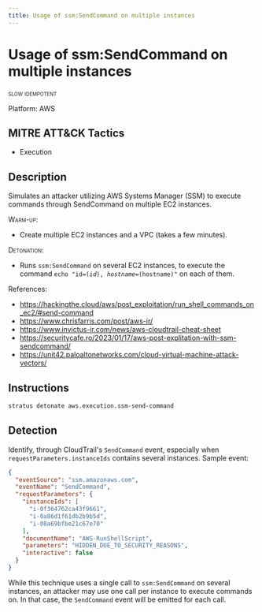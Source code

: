 ```yaml
---
title: Usage of ssm:SendCommand on multiple instances
---
```


# Usage of ssm:SendCommand on multiple instances

 <span class="smallcaps w3-badge w3-orange w3-round w3-text-sand" title="This attack technique might be slow to warm up or detonate">slow</span> 
 <span class="smallcaps w3-badge w3-blue w3-round w3-text-white" title="This attack technique can be detonated multiple times">idempotent</span> 

Platform: AWS

## MITRE ATT&CK Tactics


- Execution

## Description


Simulates an attacker utilizing AWS Systems Manager (SSM) to execute commands through SendCommand on multiple EC2 instances.

<span style="font-variant: small-caps;">Warm-up</span>:

- Create multiple EC2 instances and a VPC (takes a few minutes).

<span style="font-variant: small-caps;">Detonation</span>: 

- Runs <code>ssm:SendCommand</code> on several EC2 instances, to execute the command <code>echo "id=$(id), hostname=$(hostname)"</code> on each of them.

References:

- https://hackingthe.cloud/aws/post_exploitation/run_shell_commands_on_ec2/#send-command
- https://www.chrisfarris.com/post/aws-ir/
- https://www.invictus-ir.com/news/aws-cloudtrail-cheat-sheet
- https://securitycafe.ro/2023/01/17/aws-post-explitation-with-ssm-sendcommand/
- https://unit42.paloaltonetworks.com/cloud-virtual-machine-attack-vectors/


## Instructions

```bash title="Detonate with Stratus Red Team"
stratus detonate aws.execution.ssm-send-command
```
## Detection


Identify, through CloudTrail's <code>SendCommand</code> event, especially when <code>requestParameters.instanceIds</code> contains several instances. Sample event:

```json
{
  "eventSource": "ssm.amazonaws.com",
  "eventName": "SendCommand",
  "requestParameters": {
    "instanceIds": [
      "i-0f364762ca43f9661",
      "i-0a86d1f61db2b9b5d",
      "i-08a69bfbe21c67e70"
    ],
    "documentName": "AWS-RunShellScript",
    "parameters": "HIDDEN_DUE_TO_SECURITY_REASONS",
    "interactive": false
  }
}
```

While this technique uses a single call to <code>ssm:SendCommand</code> on several instances, an attacker may use one call per instance to execute commands on. In that case, the <code>SendCommand</code> event will be emitted for each call.



